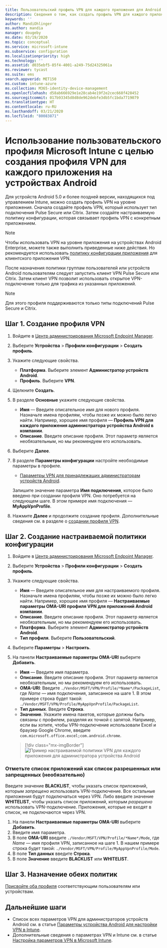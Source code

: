 ```yaml
---
title: Пользовательский профиль VPN для каждого приложения для Android в Microsoft Intune — Azure | Документация Майкрософт
description: Сведения о том, как создать профиль VPN для каждого приложения для принадлежащих администраторам устройств Android, находящихся под управлением Microsoft Intune.
keywords: ''
author: MandiOhlinger
ms.author: mandia
manager: dougeby
ms.date: 03/19/2020
ms.topic: conceptual
ms.service: microsoft-intune
ms.subservice: configuration
ms.localizationpriority: high
ms.technology: ''
ms.assetid: d035ebf5-85f4-4001-a249-75d24325061a
ms.reviewer: tycast
ms.suite: ems
search.appverid: MET150
ms.custom: intune-azure
ms.collection: M365-identity-device-management
ms.openlocfilehash: d58ab666929e1e28cab4e19f2e2cec668f428452
ms.sourcegitcommit: 017b93345d8d8de962debfe3db5fc1bda7719079
ms.translationtype: HT
ms.contentlocale: ru-RU
ms.lasthandoff: 03/21/2020
ms.locfileid: "80083871"
---
```

# <a name="use-a-microsoft-intune-custom-profile-to-create-a-per-app-vpn-profile-for-android-devices"></a>Использование пользовательского профиля Microsoft Intune с целью создания профиля VPN для каждого приложения на устройствах Android

Для устройств Android 5.0 и более поздней версии, находящихся под управлением Intune, можно создать профиль VPN на уровне приложения. Сначала создайте профиль VPN, который использует тип подключения Pulse Secure или Citrix. Затем создайте настраиваемую политику конфигурации, которая связывает профиль VPN с конкретным приложением.

> [!NOTE]
> Чтобы использовать VPN на уровне приложения на устройствах Android Enterprise, можете также выполнить приведенные ниже действия. Но рекомендуется использовать [политику конфигурации приложения](../apps/app-configuration-policies-use-android.md) для клиентского приложения VPN.

После назначения политики группам пользователей или устройств Android пользователям следует запустить клиент VPN Pulse Secure или Citrix. Затем клиент VPN позволит использовать открытое VPN-подключение только для трафика из указанных приложений.

> [!NOTE]
>
> Для этого профиля поддерживаются только типы подключений Pulse Secure и Citrix.

## <a name="step-1-create-a-vpn-profile"></a>Шаг 1. Создание профиля VPN

1. Войдите в [Центр администрирования Microsoft Endpoint Manager](https://go.microsoft.com/fwlink/?linkid=2109431).
2. Выберите **Устройства** > **Профили конфигурации** > **Создать профиль**.
3. Укажите следующие свойства.

    - **Платформа**. Выберите элемент **Администратор устройств Android**.
    - **Профиль**. Выберите **VPN**.

4. Щелкните **Создать**.
5. В разделе **Основные** укажите следующие свойства.

    - **Имя** — Введите описательное имя для нового профиля. Назначьте имена профилям, чтобы позже их можно было легко найти. Например, хорошее имя профиля — **Профиль VPN для каждого приложения администратора устройства Android в компании**.
    - **Описание**. Введите описание профиля. Этот параметр является необязательным, но мы рекомендуем его использовать.

6. Выберите **Далее**.
7. В разделе **Параметры конфигурации** настройте необходимые параметры в профиле.

    - [Параметры VPN для принадлежащих администраторам устройств Android](vpn-settings-android.md).

    Запишите значение параметра **Имя подключения**, которое было введено при создании профиля VPN. Оно потребуется на следующем шаге. В этом примере имя подключения — **MyAppVpnProfile**.

8. Нажмите **Далее** и продолжите создание профиля. Дополнительные сведения см. в разделе о [создании профиля VPN](vpn-settings-configure.md#create-the-profile).

## <a name="step-2-create-a-custom-configuration-policy"></a>Шаг 2. Создание настраиваемой политики конфигурации

1. Войдите в [Центр администрирования Microsoft Endpoint Manager](https://go.microsoft.com/fwlink/?linkid=2109431).
2. Выберите **Устройства** > **Профили конфигурации** > **Создать профиль**.
3. Укажите следующие свойства.

    - **Имя** — Введите описательное имя для настраиваемого профиля. Назначьте имена профилям, чтобы позже их можно было легко найти. Например, хорошее имя профиля — **Настраиваемые параметры OMA-URI профиля VPN для приложений Android компании**.
    - **Описание**. Введите описание профиля. Этот параметр является необязательным, но мы рекомендуем его использовать.
    - **Платформа**. Выберите элемент **Администратор устройств Android**.
    - **Тип профиля**. Выберите **Пользовательский**.

4. Выберите **Параметры** > **Настроить**.
5. На панели **Настраиваемые параметры OMA-URI** выберите **Добавить**.
    - **Имя** — Введите имя параметра.
    - **Описание**. Введите описание профиля. Этот параметр является необязательным, но мы рекомендуем его использовать.
    - **OMA-URI**: Введите `./Vendor/MSFT/VPN/Profile/*Name*/PackageList`, где *Name* — имя подключения, записанное на шаге 1. В этом примере строка будет такой: `./Vendor/MSFT/VPN/Profile/MyAppVpnProfile/PackageList`.
    - **Тип данных**. Введите **Строка**.
    - **Значение**. Укажите имена пакетов, которые должны быть связаны с профилем, разделяя их точкой с запятой. Например, если вы хотите, чтобы VPN-подключение использовали Excel и браузер Google Chrome, введите `com.microsoft.office.excel;com.android.chrome`.

    > [!div class="mx-imgBorder"]
    >![Пример настраиваемой политики VPN для каждого приложения для администратора устройства Android](./media/android-pulse-secure-per-app-vpn/android_per_app_vpn_oma_uri.png)

### <a name="set-your-app-list-to-blacklist-or-whitelist-optional"></a>Отметьте список приложений как список разрешенных или запрещенных (необязательно)

Введите значение **BLACKLIST**, чтобы указать список приложений, которым *запрещено* использовать VPN-подключение. Все остальные приложения будут подключаться через VPN. Либо введите значение **WHITELIST**, чтобы указать список приложений, которым *разрешено* использовать VPN-подключение. Приложения, которые не входят в список, не подключаются через VPN.

1. На панели **Настраиваемые параметры OMA-URI** выберите **Добавить**.
2. Введите имя параметра.
3. В поле **OMA-URI** введите `./Vendor/MSFT/VPN/Profile/*Name*/Mode`, где *Name* — имя профиля VPN, записанное на шаге 1. В нашем примере строка будет такой: `./Vendor/MSFT/VPN/Profile/MyAppVpnProfile/Mode`.
4. В поле **Тип данных** введите **Строка**.
5. В поле **Значение** введите **BLACKLIST** или **WHITELIST**.

## <a name="step-3-assign-both-policies"></a>Шаг 3. Назначение обеих политик

[Присвойте оба профиля](device-profile-assign.md) соответствующим пользователям или устройствам.

## <a name="next-steps"></a>Дальнейшие шаги

- Список всех параметров VPN для администраторов устройств Android см. в статье [Параметры устройства Android для настройки VPN в Intune](vpn-settings-android.md).
- Дополнительные сведения о параметрах VPN и Intune см. в статье [Настройка параметров VPN в Microsoft Intune](vpn-settings-configure.md).
